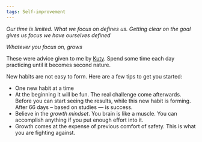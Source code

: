 ```yaml
---
tags: Self-improvement
---
```

_Our time is limited. What we focus on defines us. Getting clear on
the goal gives us focus we have ourselves defined_

_Whatever you focus on, grows_

These were advice given to me by [Kuty](https://twitter.com/kuty).
Spend some time each day practicing until it becomes second nature.

New habits are not easy to form. Here are a few tips to get you
started:

+ One new habit at a time
+ At the beginning it will be fun. The real challenge come afterwards.
  Before you can start seeing the results, while this new habit is
  forming. After 66 days – based on studies — is success.
+ Believe in the _growth mindset_. You brain is like a muscle. You can
  accomplish anything if you put enough effort into it.
+ Growth comes at the expense of previous comfort of safety. This is
  what you are fighting against.
